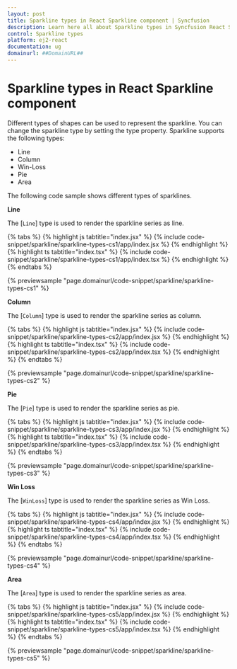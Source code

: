 ```yaml
---
layout: post
title: Sparkline types in React Sparkline component | Syncfusion
description: Learn here all about Sparkline types in Syncfusion React Sparkline component of Syncfusion Essential JS 2 and more.
control: Sparkline types 
platform: ej2-react
documentation: ug
domainurl: ##DomainURL##
---
```


# Sparkline types in React Sparkline component

Different types of shapes can be used to represent the sparkline. You can change the sparkline type by setting the type property. Sparkline supports the following types:

* Line
* Column
* Win-Loss
* Pie
* Area

The following code sample shows different types of sparklines.

<!-- markdownlint-disable MD036 -->

**Line**

The [`Line`] type is used to render the sparkline series as line.

{% tabs %}
{% highlight js tabtitle="index.jsx" %}
{% include code-snippet/sparkline/sparkline-types-cs1/app/index.jsx %}
{% endhighlight %}
{% highlight ts tabtitle="index.tsx" %}
{% include code-snippet/sparkline/sparkline-types-cs1/app/index.tsx %}
{% endhighlight %}
{% endtabs %}

 {% previewsample "page.domainurl/code-snippet/sparkline/sparkline-types-cs1" %}

**Column**

The [`Column`] type is used to render the sparkline series as column.

{% tabs %}
{% highlight js tabtitle="index.jsx" %}
{% include code-snippet/sparkline/sparkline-types-cs2/app/index.jsx %}
{% endhighlight %}
{% highlight ts tabtitle="index.tsx" %}
{% include code-snippet/sparkline/sparkline-types-cs2/app/index.tsx %}
{% endhighlight %}
{% endtabs %}

 {% previewsample "page.domainurl/code-snippet/sparkline/sparkline-types-cs2" %}

**Pie**

The [`Pie`] type is used to render the sparkline series as pie.

{% tabs %}
{% highlight js tabtitle="index.jsx" %}
{% include code-snippet/sparkline/sparkline-types-cs3/app/index.jsx %}
{% endhighlight %}
{% highlight ts tabtitle="index.tsx" %}
{% include code-snippet/sparkline/sparkline-types-cs3/app/index.tsx %}
{% endhighlight %}
{% endtabs %}

 {% previewsample "page.domainurl/code-snippet/sparkline/sparkline-types-cs3" %}

**Win Loss**

The [`WinLoss`] type is used to render the sparkline series as Win Loss.

{% tabs %}
{% highlight js tabtitle="index.jsx" %}
{% include code-snippet/sparkline/sparkline-types-cs4/app/index.jsx %}
{% endhighlight %}
{% highlight ts tabtitle="index.tsx" %}
{% include code-snippet/sparkline/sparkline-types-cs4/app/index.tsx %}
{% endhighlight %}
{% endtabs %}

 {% previewsample "page.domainurl/code-snippet/sparkline/sparkline-types-cs4" %}

**Area**

The [`Area`] type is used to render the sparkline series as area.

{% tabs %}
{% highlight js tabtitle="index.jsx" %}
{% include code-snippet/sparkline/sparkline-types-cs5/app/index.jsx %}
{% endhighlight %}
{% highlight ts tabtitle="index.tsx" %}
{% include code-snippet/sparkline/sparkline-types-cs5/app/index.tsx %}
{% endhighlight %}
{% endtabs %}

 {% previewsample "page.domainurl/code-snippet/sparkline/sparkline-types-cs5" %}